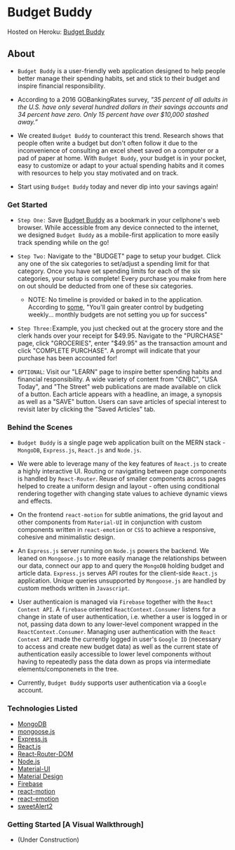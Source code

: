 # Budget Buddy

Hosted on Heroku: [Budget Buddy](https://budget-buddy-22022.herokuapp.com/)

## About

* `Budget Buddy` is a user-friendly web application designed to help people better manage their spending habits, set and stick to their budget and inspire financial responsibility.

* According to a 2016 GOBankingRates survey, *"35 percent of all adults in the U.S. have
only several hundred dollars in their savings accounts and 34 percent have zero. Only 15
percent have over $10,000 stashed away.”* 

* We created `Budget Buddy` to counteract this trend. Research shows that people often write a budget but don't often follow it due to the inconvenience of consulting an excel sheet saved on a computer or a pad of paper at home. With `Budget Buddy`, your budget is in your pocket, easy to customize or adapt to your actual spending habits and it comes with resources to help you stay motivated and on track. 

* Start using `Budget Buddy` today and never dip into your savings again! 

### Get Started

* `Step One:` Save [Budget Buddy](https://budget-buddy-22022.herokuapp.com/) as a bookmark in your cellphone's web browser. While accessible from any device connected to the internet, we designed `Budget Buddy` as a mobile-first application to more easily track spending while on the go! 

* `Step Two:` Navigate to the "BUDGET" page to setup your budget. Click any one of the six categories to set/adjust a spending limit for that category. Once you have set spending limits for each of the six categories, your setup is complete! Every purchase you make from here on out should be deducted from one of these six categories. 
    * NOTE: No timeline is provided or baked in to the application. According to [some](https://money.cnn.com/2018/01/19/pf/weekly-budget/index.html), "You'll gain greater control by budgeting weekly... monthly budgets are not setting you up for success"

* `Step Three:`Example, you just checked out at the grocery store and the clerk hands over your receipt for $49.95.  Navigate to the "PURCHASE" page, click "GROCERIES", enter "$49.95" as the transaction amount and click "COMPLETE PURCHASE". A prompt will indicate that your purchase has been accounted for!

* `OPTIONAL`: Visit our "LEARN" page to inspire better spending habits and financial responsibility. A wide variety of content from "CNBC", "USA Today", and "The Street" web publications are made available on click of a button. Each article appears with a headline, an image, a synopsis as well as a "SAVE" button. Users can save articles of special interest to revisit later by clicking the "Saved Articles" tab.

### Behind the Scenes

* `Budget Buddy` is a single page web application built on the MERN stack - `MongoDB`, `Express.js`, `React.js` and `Node.js`.

* We were able to leverage many of the key features of `React.js` to create a highly interactive UI. Routing or navigating between page components is handled by `React-Router`. Reuse of smaller components across pages helped to create a uniform design and layout - often using conditional rendering together with changing state values to achieve dynamic views and effects.

* On the frontend `react-motion` for subtle animations, the grid layout and other components from `Material-UI` in conjunction with custom components written in `react-emotion` or `CSS` to achieve a responsive, cohesive and minimalistic design.

* An `Express.js` server running on `Node.js` powers the backend. We leaned on `Mongoose.js` to more easily manage the relationships between our data, connect our app to and query the `MongoDB` holding budget and article data. `Express.js` serves API routes for the client-side `React.js` application. Unique queries unsupported by `Mongoose.js` are handled by custom methods written in `Javascript`. 

* User authenticaion is managed via `Firebase` together with the `React Context API`. A `firebase` oriented `ReactContext.Consumer` listens for a change in state of user authentication, i.e. whether a user is logged in or not, passing data down to any lower-level component wrapped in the `ReactContext.Consumer`. Managing user authentication with the `React Context API` made the currently logged in user's `Google ID` (necessary to access and create new budget data) as well as the current state of authentication easily accessible to lower level components without having to repeatedly pass the data down as props via intermediate elements/componenets in the tree.

* Currently, `Budget Buddy` supports user authentication via a `Google` account.

### Technologies Listed

* [MongoDB](https://www.mongodb.com)
* [mongoose.js](https://mongoosejs.com/)
* [Express.js](https://expressjs.com/)
* [React.js](https://reactjs.org/)
* [React-Router-DOM](https://www.npmjs.com/package/react-router-dom)
* [Node.js](https://nodejs.org/en/)
* [Material-UI](https://material-ui.com/)
* [Material Design](https://material.io/design/)
* [Firebase](https://firebase.google.com/)
* [react-motion](https://www.npmjs.com/package/react-motion)
* [react-emotion](https://www.npmjs.com/package/react-emotion)
* [sweetAlert2](https://sweetalert2.github.io/)

### Getting Started [A Visual Walkthrough]

* (Under Construction)